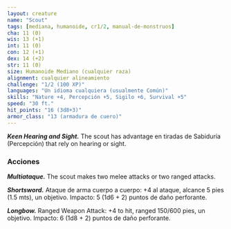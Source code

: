 ```yaml
---
layout: creature
name: "Scout"
tags: [mediana, humanoide, cr1/2, manual-de-monstruos]
cha: 11 (0)
wis: 13 (+1)
int: 11 (0)
con: 12 (+1)
dex: 14 (+2)
str: 11 (0)
size: Humanoide Mediano (cualquier raza)
alignment: cualquier alineamiento
challenge: "1/2 (100 XP)"
languages: "Un idioma cualquiera (usualmente Común)"
skills: "Nature +4, Percepción +5, Sigilo +6, Survival +5"
speed: "30 ft."
hit_points: "16 (3d8+3)"
armor_class: "13 (armadura de cuero)"
---
```


***Keen Hearing and Sight.*** The scout has advantage en tiradas de Sabiduría (Percepción) that rely on hearing or sight.

### Acciones

***Multiataque.*** The scout makes two melee attacks or two ranged attacks.

***Shortsword.*** Ataque de arma cuerpo a cuerpo: +4 al ataque, alcance 5 pies (1.5 mts), un objetivo. Impacto: 5 (1d6 + 2) puntos de daño perforante.

***Longbow.*** Ranged Weapon Attack: +4 to hit, ranged 150/600 pies, un objetivo. Impacto: 6 (1d8 + 2) puntos de daño perforante.